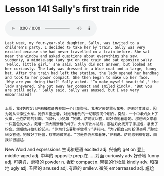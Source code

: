 # Lesson 141 Sally's first train ride

<audio id="audio" controls="" loop="loop">
    <source id="mp3" src="https://online1.tingclass.net/lesson/shi0529/0000/16/141.mp3">
</audio>

```
Last week, my four-year-old daughter, Sally, was invited to a children's party. I decided to take her by train. Sally was very excited because she had never travelled on a train before. She sat near the window and asked questions about everything she saw. Suddenly, a middle-age lady got on the train and sat opposite Sally. 'Hello, little girl,' she said. Sally did not answer, but looked at her curiously. The lady was dressed in a blue coat and a large, funny hat. After the train had left the station, the lady opened her handbag and took to her power compact. She then began to make up her face. 'Why are you doing that?' Sally asked. 'To make myself beautiful,' the lady answered. She put away her compact and smiled kindly. 'But you are still ugly,' Sally said. Sally was amused, but I was very embarrassed!


上周，我4岁的女儿萨莉被邀请去参加一个儿童聚会。我决定带她乘火车去。萨莉非常激动，因为她从未乘过火车。她靠车窗坐着，对她所看到的一切都要问个明白。突然，一个中年妇女上了火车，坐在萨莉的对面。“你好，小姑娘，”她说。萨莉没回答，却好奇地看着她。那位妇女穿着一件蓝色的大衣，戴着一顶大而滑稽的帽子。火车开出车站后，那位妇女找开了手提包，拿出了粉盒。然后她开始打扮起来。“你为什么要那样做呢？”萨莉问。“为了把自己打扮漂亮啊，”那位妇女答道。她放好了粉盒，慈祥地微笑着。“可是你仍然难看呀，”萨莉说。萨莉感到很有趣，而我却很尴尬。
```

New Word and expressions 生词和短语
excited
adj. 兴奋的
get on
登上
middle-aged
adj. 中年的
opposite
prep.在……对面
curiously
adv.好奇地
funny
adj. 可笑的，滑稽的
powder
n. 香粉
compact
n. 带镜的化妆盒
kindly
adv. 和蔼地
ugly
adj. 丑陋的
amused
adj. 有趣的
smile
v. 微笑
embarrassed
adj. 尴尬
